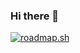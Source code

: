 ### Hi there 👋

<!--
**ernstneto/ernstneto** is a ✨ _special_ ✨ repository because its `README.md` (this file) appears on your GitHub profile.

Here are some ideas to get you started:

- 🔭 I’m currently working on ...
- 🌱 I’m currently learning ...
- 👯 I’m looking to collaborate on ...
- 🤔 I’m looking for help with ...
- 💬 Ask me about ...
- 📫 How to reach me: ...
- 😄 Pronouns: ...
- ⚡ Fun fact: ...
-->
[<a href="https://roadmap.sh"><img src="https://api.roadmap.sh/v1-badge/tall/659ec98cae22c1252356b8db?variant=dark&roadmaps=python%2Ccpp%2Cjavascript%2Ccyber-security" alt="roadmap.sh"/></a>](https://roadmap.sh/card/tall/659ec98cae22c1252356b8db?variant=dark)
